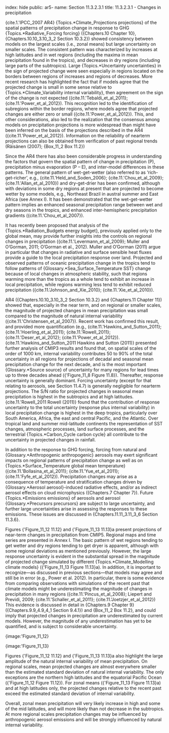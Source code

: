 index: hide
public: ar5-
name: Section 11.3.2.3.1
title: 11.3.2.3.1 - Changes in precipitation

{cite.1.'IPCC_2007 AR4} {Topics.*Climate_Projections projections} of the spatial patterns of precipitation change in response to GHG {Topics.*Radiative_Forcing forcing} ({Chapters.10 Chapter 10}, {Chapters.10.10_3.10_3_2 Section 10.3.2}) showed consistency between models on the largest scales (i.e., zonal means) but large uncertainty on smaller scales. The consistent pattern was characterized by increases at high latitudes and in wet regions (including the maxima in mean precipitation found in the tropics), and decreases in dry regions (including large parts of the subtropics). Large {Topics.*Uncertainty uncertainties} in the sign of projected change were seen especially in regions located on the borders between regions of increases and regions of decreases. More recent research has highlighted the fact that if models agree that the projected change is small in some sense relative to {Topics.*Climate_Variability internal variability}, then agreement on the sign of the change is not expected ({cite.11.'Tebaldi_et_al_2011}; {cite.11.'Power_et_al_2012}). This recognition led to the identification of subregions within the border regions, where models agree that projected changes are either zero or small ({cite.11.'Power_et_al_2012}). This, and other considerations, also led to the realization that the consensus among models on precipitation projections is more widespread than might have been inferred on the basis of the projections described in the AR4 ({cite.11.'Power_et_al_2012}). Information on the reliability of nearterm projections can also be obtained from verification of past regional trends (Räisänen (2007); {Box_11_2 Box 11.2})

Since the AR4 there has also been considerable progress in understanding the factors that govern the spatial pattern of change in precipitation (P), precipitation minus evaporation (P – E), and inter-model differences in these patterns. The general pattern of wet-get-wetter (also referred to as ‘rich-get-richer’, e.g., {cite.11.'Held_and_Soden_2006}; {cite.11.'Chou_et_al_2009}; {cite.11.'Allan_et_al_2010}) and dry-get-drier has been confirmed, although with deviations in some dry regions at present that are projected to become wetter by some models, e.g., Northeast Brazil in austral summer and East Africa (see Annex I). It has been demonstrated that the wet-get-wetter pattern implies an enhanced seasonal precipitation range between wet and dry seasons in the tropics, and enhanced inter-hemispheric precipitation gradients ({cite.11.'Chou_et_al_2007}).

It has recently been proposed that analysis of the {Topics.*Radiation_Budgets energy budget}, previously applied only to the global mean, may provide further insights into the controls on regional changes in precipitation ({cite.11.'Levermann_et_al_2009}; Muller and O’Gorman, 2011; O’Gorman et al., 2012). Muller and O’Gorman (2011) argue in particular that changes in radiative and surface sensible heat fluxes provide a guide to the local precipitation response over land. Projected and observed patterns of oceanic precipitation change in the tropics tend to follow patterns of {Glossary.*Sea_Surface_Temperature SST} change because of local changes in atmospheric stability, such that regions warming more than the tropics as a whole tend to exhibit an increase in local precipitation, while regions warming less tend to exhibit reduced precipitation ({cite.11.'Johnson_and_Xie_2010}; {cite.11.'Xie_et_al_2010}).

AR4 ({Chapters.10.10_3.10_3_2 Section 10.3.2} and {Chapters.11 Chapter 11}) showed that, especially in the near term, and on regional or smaller scales, the magnitude of projected changes in mean precipitation was small compared to the magnitude of natural internal variability ({cite.11.'Christensen_et_al_2007}). Recent work has confirmed this result, and provided more quantification (e.g., {cite.11.'Hawkins_and_Sutton_2011}; {cite.11.'Hoerling_et_al_2011}; {cite.11.'Rowell_2011}; {cite.11.'Deser_et_al_2012}; {cite.11.'Power_et_al_2012}). {cite.11.'Hawkins_and_Sutton_2011 Hawkins and Sutton (2011)} presented further analysis of CMIP3 results and found that, on spatial scales of the order of 1000 km, internal variability contributes 50 to 90% of the total uncertainty in all regions for projections of decadal and seasonal mean precipitation change for the next decade, and is the most important {Glossary.*Source source} of uncertainty for many regions for lead times up to three decades ahead ({'Figure_11_8 Figure 11.8}). Thereafter, response uncertainty is generally dominant. Forcing uncertainty (except for that relating to aerosols, see Section 11.4.7) is generally negligible for nearterm projections. The S/N ratio for projected changes in seasonal mean precipitation is highest in the subtropics and at high latitudes. {cite.11.'Rowell_2011 Rowell (2011)} found that the contribution of response uncertainty to the total uncertainty (response plus internal variability) in local precipitation change is highest in the deep tropics, particularly over South America, Africa, the east and central Pacific, and the Atlantic. Over tropical land and summer mid-latitude continents the representation of SST changes, atmospheric processes, land surface processes, and the terrestrial {Topics.*Carbon_Cycle carbon cycle} all contribute to the uncertainty in projected changes in rainfall.

In addition to the response to GHG forcing, forcing from natural and {Glossary.*Anthropogenic anthropogenic} aerosols may exert significant impacts on regional patterns of precipitation change as well as on {Topics.*Surface_Temperature global mean temperature} ({cite.11.'Bollasina_et_al_2011}; {cite.11.'Yue_et_al_2011}; {cite.11.'Fyfe_et_al_2012}). Precipitation changes may arise as a consequence of temperature and stratification changes driven by {Glossary.*Aerosol aerosol}-induced radiative effects, and/or as indirect aerosol effects on cloud microphysics ({Chapters.7 Chapter 7}). Future {Topics.*Emissions emissions} of aerosols and aerosol {Glossary.*Precursors precursors} are subject to large uncertainty, and further large uncertainties arise in assessing the responses to these emissions. These issues are discussed in {Chapters.11.11_3.11_3_6 Section 11.3.6}.

Figures {'Figure_11_12 11.12} and {'Figure_11_13 11.13}a present projections of near-term changes in precipitation from CMIP5. Regional maps and time series are presented in Annex I. The basic pattern of wet regions tending to get wetter and dry regions tending to get dryer is apparent, although with some regional deviations as mentioned previously. However, the large response uncertainty is evident in the substantial spread in the magnitude of projected change simulated by different {Topics.*Climate_Modelling climate models} ({'Figure_11_13 Figure 11.13}a). In addition, it is important to recognize—as discussed in previous sections—that models may agree and still be in error (e.g., Power et al. 2012). In particular, there is some evidence from comparing observations with simulations of the recent past that climate models might be underestimating the magnitude of changes in precipitation in many regions ({cite.11.'Pincus_et_al_2008}; Liepert and Previdi, 2009; {cite.11.'Schaller_et_al_2011}; {cite.11.'Joetzjer_et_al_2012}) This evidence is discussed in detail in {Chapters.9 Chapter 9} ({Chapters.9.9_4.9_4_1 Section 9.4.1}) and {Box_11_2 Box 11.2}, and could imply that projected changes in precipitation are underestimated by current models. However, the magnitude of any underestimation has yet to be quantified, and is subject to considerable uncertainty.

{image:'Figure_11_12}

{image:'Figure_11_13}

Figures {'Figure_11_12 11.12} and {'Figure_11_13 11.13}a also highlight the large amplitude of the natural internal variability of mean precipitation. On regional scales, mean projected changes are almost everywhere smaller than the estimated standard deviation of natural internal variability. The only exceptions are the northern high latitudes and the equatorial Pacific Ocean ({'Figure_11_12 Figure 11.12}). For zonal means ({'Figure_11_13 Figure 11.13}a) and at high latitudes only, the projected changes relative to the recent past exceed the estimated standard deviation of internal variability.

Overall, zonal mean precipitation will very likely increase in high and some of the mid latitudes, and will more likely than not decrease in the subtropics. At more regional scales precipitation changes may be influenced by anthropogenic aerosol emissions and will be strongly influenced by natural internal variability.
